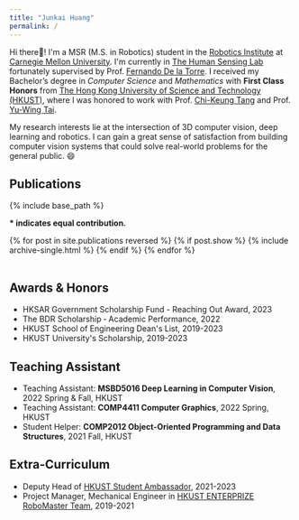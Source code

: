 ```yaml
---
title: "Junkai Huang"
permalink: /
---
```


Hi there:wave:! I'm a MSR (M.S. in Robotics) student in the [Robotics Institute](https://www.ri.cmu.edu) at [Carnegie Mellon University](https://www.cmu.edu). I'm currently in [The Human Sensing Lab](http://www.humansensing.cs.cmu.edu) fortunately supervised by Prof. [Fernando De la Torre](http://www.cs.cmu.edu/~ftorre/). I received my Bachelor’s degree in *Computer Science* and *Mathematics* with **First Class Honors** from [The Hong Kong University of Science and Technology (HKUST)](https://hkust.edu.hk), where I was honored to work with Prof. [Chi-Keung Tang](https://cse.hkust.edu.hk/~cktang/bio.html) and Prof. [Yu-Wing Tai](https://yuwingtai.github.io). 

My research interests lie at the intersection of 3D computer vision, deep learning and robotics. I can gain a great sense of satisfaction from building computer vision systems that could solve real-world problems for the general public. :smile:

## Publications
{% include base_path %}

**\* indicates equal contribution.**

<table style="width:100%;border:0px;border-spacing:0px;border-collapse:separate;margin-right:auto;margin-left:auto;">
<tbody>
  {% for post in site.publications reversed %}
    {% if post.show %}
      {% include archive-single.html %}
    {% endif %}
  {% endfor %}
</tbody>
</table>

## Awards & Honors
* HKSAR Government Scholarship Fund - Reaching Out Award, 2023
* The BDR Scholarship ‐ Academic Performance, 2022
* HKUST School of Engineering Dean's List, 2019-2023
* HKUST University's Scholarship, 2019-2023

## Teaching Assistant
* Teaching Assistant: **MSBD5016 Deep Learning in Computer Vision**, 2022 Spring & Fall, HKUST
* Teaching Assistant: **COMP4411 Computer Graphics**, 2022 Spring, HKUST
* Student Helper: **COMP2012 Object-Oriented Programming and Data Structures**, 2021 Fall, HKUST

## Extra-Curriculum
* Deputy Head of [HKUST Student Ambassador](https://join.hkust.edu.hk/saprogram), 2021-2023
* Project Manager, Mechanical Engineer in [HKUST ENTERPRIZE RoboMaster Team](https://www.instagram.com/hkust_enterprize_robomaster/), 2019-2021
  
